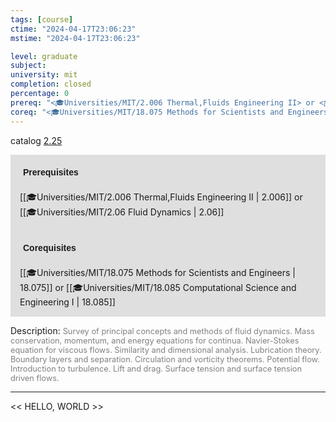 ```yaml
---
tags: [course]
ctime: "2024-04-17T23:06:23"
mstime: "2024-04-17T23:06:23"

level: graduate
subject: 
university: mit
completion: closed
percentage: 0
prereq: "<🎓Universities/MIT/2.006 Thermal,Fluids Engineering II> or <🎓Universities/MIT/2.06 Fluid Dynamics>"
coreq: "<🎓Universities/MIT/18.075 Methods for Scientists and Engineers> or <🎓Universities/MIT/18.085 Computational Science and Engineering I>"
---
```


catalog [2.25](http://student.mit.edu/catalog/m2b.html#2.25)

<span style="display: block; padding: 15px; background-color: rgb(100, 100, 100, 0.2);"><font id="m_prereq1876_0" style="display: block; font-family: Arial, sans-serif; font-weight: bold; padding: 5px">Prerequisites</font><br><span id="prereq1876_0">[[🎓Universities/MIT/2.006 Thermal,Fluids Engineering II | 2.006]] or [[🎓Universities/MIT/2.06 Fluid Dynamics | 2.06]]</span></span>
<span style="display: block; padding: 15px; background-color: rgb(100, 100, 100, 0.2);"><font id="m_coreq1876_0" style="display: block; font-family: Arial, sans-serif; font-weight: bold; padding: 5px">Corequisites</font><br><span id="coreq1876_0">[[🎓Universities/MIT/18.075 Methods for Scientists and Engineers | 18.075]] or [[🎓Universities/MIT/18.085 Computational Science and Engineering I | 18.085]]</span></span>

<font style="">Description:</font>
<font style="color: grey; font-size: 0.8rem;">Survey of principal concepts and methods of fluid dynamics. Mass conservation, momentum, and energy equations for continua. Navier-Stokes equation for viscous flows. Similarity and dimensional analysis. Lubrication theory. Boundary layers and separation. Circulation and vorticity theorems. Potential flow. Introduction to turbulence. Lift and drag. Surface tension and surface tension driven flows.</font>



---

<< HELLO, WORLD >>
